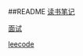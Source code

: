 ##README
[读书笔记](src/book/readme.md)

[面试](src/interview/readme.md)

[leecode](src/leecode/readme.md)